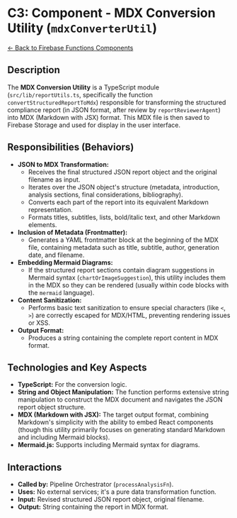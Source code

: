 # C3: Component - MDX Conversion Utility (`mdxConverterUtil`)

[<- Back to Firebase Functions Components](./../03-firebase-functions-components.md)

## Description

The **MDX Conversion Utility** is a TypeScript module (`src/lib/reportUtils.ts`, specifically the function `convertStructuredReportToMdx`) responsible for transforming the structured compliance report (in JSON format, after review by `reportReviewerAgent`) into MDX (Markdown with JSX) format. This MDX file is then saved to Firebase Storage and used for display in the user interface.

## Responsibilities (Behaviors)

- **JSON to MDX Transformation:**
  - Receives the final structured JSON report object and the original filename as input.
  - Iterates over the JSON object's structure (metadata, introduction, analysis sections, final considerations, bibliography).
  - Converts each part of the report into its equivalent Markdown representation.
  - Formats titles, subtitles, lists, bold/italic text, and other Markdown elements.
- **Inclusion of Metadata (Frontmatter):**
  - Generates a YAML frontmatter block at the beginning of the MDX file, containing metadata such as title, subtitle, author, generation date, and filename.
- **Embedding Mermaid Diagrams:**
  - If the structured report sections contain diagram suggestions in Mermaid syntax (`chartOrImageSuggestion`), this utility includes them in the MDX so they can be rendered (usually within code blocks with the `mermaid` language).
- **Content Sanitization:**
  - Performs basic text sanitization to ensure special characters (like `<`, `>`) are correctly escaped for MDX/HTML, preventing rendering issues or XSS.
- **Output Format:**
  - Produces a string containing the complete report content in MDX format.

## Technologies and Key Aspects

- **TypeScript:** For the conversion logic.
- **String and Object Manipulation:** The function performs extensive string manipulation to construct the MDX document and navigates the JSON report object structure.
- **MDX (Markdown with JSX):** The target output format, combining Markdown's simplicity with the ability to embed React components (though this utility primarily focuses on generating standard Markdown and including Mermaid blocks).
- **Mermaid.js:** Supports including Mermaid syntax for diagrams.

## Interactions

- **Called by:** Pipeline Orchestrator (`processAnalysisFn`).
- **Uses:** No external services; it's a pure data transformation function.
- **Input:** Revised structured JSON report object, original filename.
- **Output:** String containing the report in MDX format.
